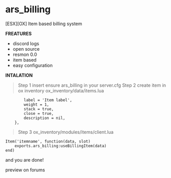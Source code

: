 # ars_billing
[ESX][OX] Item based billing system

**FREATURES**
- discord logs
- open source
- resmon 0.0
- item based
-  easy configuration

**INTALATION**

> Step 1
insert ensure ars_billing in your server.cfg
> Step 2
create item in ox inventory
ox_inventory/data/items.lua
``` 	['itemname'] = {
		label = 'Item label',
		weight = 1,
		stack = true,
		close = true,
		description = nil,
	}, 
```
> Step 3 
ox_inventory/modules/items/client.lua
```
Item('itemname', function(data, slot)
	exports.ars_billing:useBillingItem(data)
end)
```
and you are done!


preview on forums
